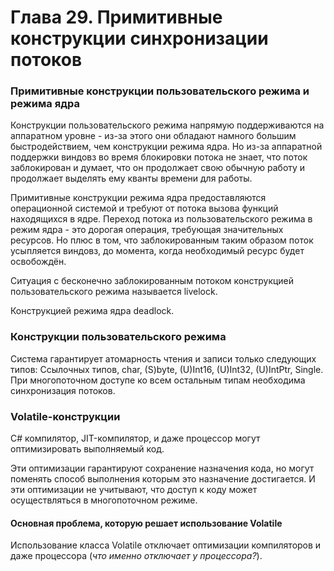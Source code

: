 # Глава 29. Примитивные конструкции синхронизации потоков

### Примитивные конструкции пользовательского режима и режима ядра

Конструкции пользовательского режима напрямую поддерживаются на аппаратном уровне - из-за этого они обладают намного большим быстродействием, чем конструкции режима ядра. Но из-за аппаратной поддержки виндовз во время блокировки потока не знает, что поток заблокирован и думает, что он продолжает свою обычную работу и продолжает выделять ему кванты времени для работы.

Примитивные конструкции режима ядра предоставляются операционной системой и требуют от потока вызова функций находящихся в ядре. Переход потока из пользовательского режима в режим ядра - это дорогая операция, требующая значительных ресурсов. Но плюс в том, что заблокированным таким образом поток усыпляется виндовз, до момента, когда необходимый ресурс будет освобождён.

Ситуация с бесконечно заблокированным потоком конструкцией пользовательского режима называется livelock.

Конструкцией режима ядра deadlock.

### Конструкции пользовательского режима

Система гарантирует атомарность чтения и записи только следующих типов: Ссылочных типов, char, \(S\)byte, \(U\)Int16, \(U\)Int32, \(U\)IntPtr, Single. При многопоточном доступе ко всем остальным типам необходима синхронизация потоков.

### Volatile-конструкции

C\# компилятор, JIT-компилятор, и даже процессор могут оптимизировать выполняемый код.

Эти оптимизации гарантируют сохранение назначения кода, но могут поменять способ выполнения которым это назначение достигается. И эти оптимизации не учитывают, что доступ к коду может осуществляться в многопоточном режиме.

#### Основная проблема, которую решает использование Volatile



Использование класса Volatile отключает оптимизации компиляторов и даже процессора \(_что именно отключает у процессора?_\).



